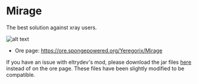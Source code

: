 # Mirage
The best solution against xray users.

![alt text](https://files.smoofyuniverse.net/images/mirage_screenshots.png)

* Ore page: https://ore.spongepowered.org/Yeregorix/Mirage

If you have an issue with eltrydev's mod,
please download the jar files [here](https://files.smoofyuniverse.net/smoofymirage/) instead of on the ore page.
These files have been slightly modified to be compatible.